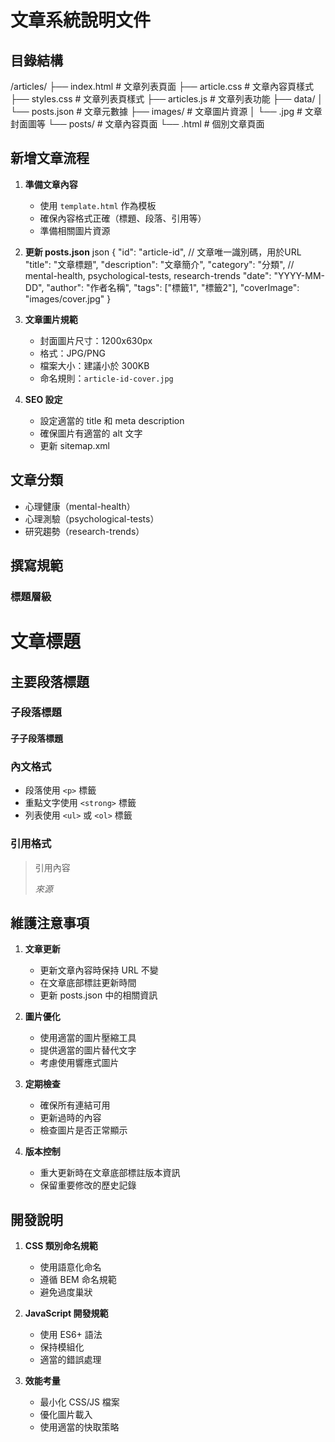 # 文章系統說明文件

## 目錄結構 
/articles/
├── index.html # 文章列表頁面
├── article.css # 文章內容頁樣式
├── styles.css # 文章列表頁樣式
├── articles.js # 文章列表功能
├── data/
│ └── posts.json # 文章元數據
├── images/ # 文章圖片資源
│ └── .jpg # 文章封面圖等
└── posts/ # 文章內容頁面
└── .html # 個別文章頁面

## 新增文章流程

1. **準備文章內容**
   - 使用 `template.html` 作為模板
   - 確保內容格式正確（標題、段落、引用等）
   - 準備相關圖片資源

2. **更新 posts.json**
json
{
"id": "article-id", // 文章唯一識別碼，用於URL
"title": "文章標題",
"description": "文章簡介",
"category": "分類", // mental-health, psychological-tests, research-trends
"date": "YYYY-MM-DD",
"author": "作者名稱",
"tags": ["標籤1", "標籤2"],
"coverImage": "images/cover.jpg"
}

3. **文章圖片規範**
   - 封面圖片尺寸：1200x630px
   - 格式：JPG/PNG
   - 檔案大小：建議小於 300KB
   - 命名規則：`article-id-cover.jpg`

4. **SEO 設定**
   - 設定適當的 title 和 meta description
   - 確保圖片有適當的 alt 文字
   - 更新 sitemap.xml

## 文章分類
- 心理健康（mental-health）
- 心理測驗（psychological-tests）
- 研究趨勢（research-trends）

## 撰寫規範

### 標題層級
<h1>文章標題</h1>
<h2>主要段落標題</h2>
<h3>子段落標題</h3>
<h4>子子段落標題</h4>

### 內文格式
- 段落使用 `<p>` 標籤
- 重點文字使用 `<strong>` 標籤
- 列表使用 `<ul>` 或 `<ol>` 標籤

### 引用格式
<blockquote>
    <p>引用內容</p>
    <cite>來源</cite>
</blockquote>

## 維護注意事項

1. **文章更新**
   - 更新文章內容時保持 URL 不變
   - 在文章底部標註更新時間
   - 更新 posts.json 中的相關資訊

2. **圖片優化**
   - 使用適當的圖片壓縮工具
   - 提供適當的圖片替代文字
   - 考慮使用響應式圖片

3. **定期檢查**
   - 確保所有連結可用
   - 更新過時的內容
   - 檢查圖片是否正常顯示

4. **版本控制**
   - 重大更新時在文章底部標註版本資訊
   - 保留重要修改的歷史記錄

## 開發說明

1. **CSS 類別命名規範**
   - 使用語意化命名
   - 遵循 BEM 命名規範
   - 避免過度巢狀

2. **JavaScript 開發規範**
   - 使用 ES6+ 語法
   - 保持模組化
   - 適當的錯誤處理

3. **效能考量**
   - 最小化 CSS/JS 檔案
   - 優化圖片載入
   - 使用適當的快取策略

